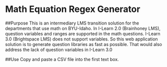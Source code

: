 # Math Equation Regex Generator

##Purpose
This is an intermediary LMS transition solution for the departments that use math on BYU-Idaho.  In I-Learn 2.0 (Brainhoney LMS), question variables and ranges are supported in the math questions.  I-Learn 3.0 (Brightspace LMS) does not support variables.  So this web application solution is to generate question libraries as fast as possible.  That would also address the lack of question variables in I-Learn 3.0

##Use
Copy and paste a CSV file into the first text box.